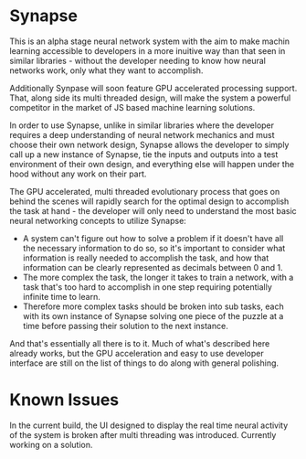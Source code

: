 # Synapse

This is an alpha stage neural network system with the aim to make machin learning accessible to developers in a more inuitive way than that seen in similar libraries - without the developer needing to know how neural networks work, only what they want to accomplish. 

Additionally Synpase will soon feature GPU accelerated processing support. That, along side its multi threaded design, will make the system a powerful competitor in the market of JS based machine learning solutions. 

In order to use Synapse, unlike in similar libraries where the developer requires a deep understanding of neural network mechanics and must choose their own network design, Synapse allows the developer to simply call up a new instance of Synapse, tie the inputs and outputs into a test environment of their own design, and everything else will happen under the hood without any work on their part. 

The GPU accelerated, multi threaded evolutionary process that goes on behind the scenes will rapidly search for the optimal design to accomplish the task at hand - the developer will only need to understand the most basic neural networking concepts to utilize Synapse:

- A system can't figure out how to solve a problem if it doesn't have all the necessary information to do so, so it's important to consider what information is really needed to accomplish the task, and how that information can be clearly represented as decimals between 0 and 1. 
- The more complex the task, the longer it takes to train a network, with a task that's too hard to accomplish in one step requiring potentially infinite time to learn.
- Therefore more complex tasks should be broken into sub tasks, each with its own instance of Synapse solving one piece of the puzzle at a time before passing their solution to the next instance. 

And that's essentially all there is to it. Much of what's described here already works, but the GPU acceleration and easy to use developer interface are still on the list of things to do along with general polishing. 

# Known Issues 

In the current build, the UI designed to display the real time neural activity of the system is broken after multi threading was introduced. Currently working on a solution. 


